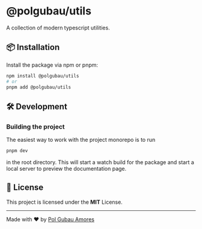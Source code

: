 # @polgubau/utils

A collection of modern typescript utilities. 

## 📦 Installation

Install the package via npm or pnpm:

```sh
npm install @polgubau/utils
# or
pnpm add @polgubau/utils
```


## 🛠 Development

### Building the project

The easiest way to work with the project monorepo is to run

```sh
pnpm dev
```
in the root directory. This will start a watch build for the package and start a local server to preview the documentation page.

## 📜 License

This project is licensed under the **MIT** License.  

---

Made with ❤️ by [Pol Gubau Amores](https://polgubau.com)
